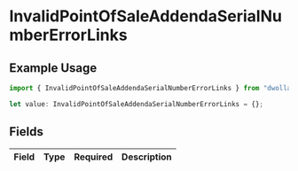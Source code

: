 # InvalidPointOfSaleAddendaSerialNumberErrorLinks

## Example Usage

```typescript
import { InvalidPointOfSaleAddendaSerialNumberErrorLinks } from "dwolla-typescript/models";

let value: InvalidPointOfSaleAddendaSerialNumberErrorLinks = {};
```

## Fields

| Field       | Type        | Required    | Description |
| ----------- | ----------- | ----------- | ----------- |